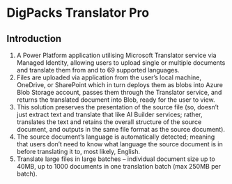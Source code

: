 # DigPacks Translator Pro

## Introduction
1)  A Power Platform application utilising Microsoft Translator service via Managed Identity, allowing users to upload single or multiple documents and translate them from and to 69 supported languages. 
2) Files are uploaded via application from the user’s local machine, OneDrive, or SharePoint which in turn deploys them as blobs into Azure Blob Storage account, passes them through the Translator service, and returns the translated document into Blob, ready for the user to view. 
3) This solution preserves the presentation of the source file (so, doesn’t just extract text and translate that like AI Builder services; rather, translates the text and retains the overall structure of the source document, and outputs in the same file format as the source document).
4) The source document’s language is automatically detected; meaning that users don’t need to know what language the source document is in before translating it to, most likely, English. 
5) Translate large files in large batches – individual document size up to 40MB, up to 1000 documents in one translation batch (max 250MB per batch).







